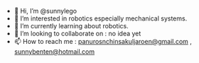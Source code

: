 - 👋 Hi, I’m @sunnylego
- 👀 I’m interested in robotics especially mechanical systems.
- 🌱 I’m currently learning about robotics.
- 💞️ I’m looking to collaborate on : no idea yet
- 📫 How to reach me :  panurosnchinsakuljaroen@gmail.com , sunnybenten@hotmail.com

<!---
sunninety1/sunninety1 is a ✨ special ✨ repository because its `README.md` (this file) appears on your GitHub profile.
You can click the Preview link to take a look at your changes.
--->
